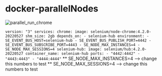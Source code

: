 # docker-parallelNodes

![parallel_run_chrome](https://user-images.githubusercontent.com/71812190/174050038-fa95bb47-62f9-4ac7-ba18-cdbfbfa4599b.PNG)

`
version: "3"
services:
  chrome:
    image: selenium/node-chrome:4.2.0-20220527
    shm_size: 2gb
    depends_on:
      - selenium-hub
    environment:
      - SE_EVENT_BUS_HOST=selenium-hub
      - SE_EVENT_BUS_PUBLISH_PORT=4442
      - SE_EVENT_BUS_SUBSCRIBE_PORT=4443
      - SE_NODE_MAX_INSTANCES=4
      - SE_NODE_MAX_SESSIONS=4
    selenium-hub:
    image: selenium/hub:4.2.0-20220527
    container_name: selenium-hub
    ports:
      - "4442:4442"
      - "4443:4443"
      - "4444:4444"
`
** SE_NODE_MAX_INSTANCES=4 --> change this numbers to test
** SE_NODE_MAX_SESSIONS=4  --> change this numbers to test

